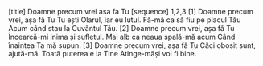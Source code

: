 [title] Doamne precum vrei asa fa Tu
[sequence] 1,2,3
[1]
Doamne precum vrei, așa fă Tu
Tu ești Olarul, iar eu lutul.
Fă-mă ca să fiu pe placul Tău
Acum când stau la Cuvântul Tău.
[2]
Doamne precum vrei, așa fă Tu
Încearcă-mi inima și sufletul.
Mai alb ca neaua spală-mă acum
Când înaintea Ta mă supun.
[3]
Doamne precum vrei, așa fă Tu
Căci obosit sunt, ajută-mă.
Toată puterea e la Tine
Atinge-măși voi fi bine.


